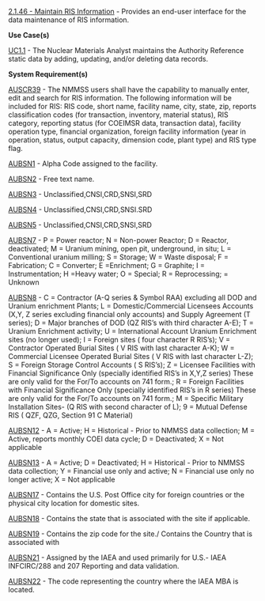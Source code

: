 <a href="https://dev.azure.com/Link-Technologies/NMMSS%20Requirements/_workitems/edit/135/" target="_blank">2.1.46 - Maintain RIS Information</a> - Provides an end-user interface for the data maintenance of RIS information.



**Use Case(s)**

<a href="https://dev.azure.com/Link-Technologies/NMMSS%20Requirements/_workitems/edit/10/" target="_blank">UC1.1</a> - The Nuclear Materials Analyst maintains the Authority Reference static data by adding, updating, and/or deleting data records.

**System Requirement(s)**

<a href="https://dev.azure.com/Link-Technologies/NMMSS%20Requirements/_workitems/edit/492/" target="_blank">AUSCR39</a> - The NMMSS users shall have the capability to manually enter, edit and search for RIS information. The following information will be included for RIS: RIS code, short name, facility name, city, state, zip, reports classification codes (for transaction, inventory, material status), RIS category, reporting status (for COEIMSR data, transaction data), facility operation type, financial organization, foreign facility information (year in operation, status, output capacity, dimension code, plant type) and RIS type flag.

<a href="https://dev.azure.com/Link-Technologies/NMMSS%20Requirements/_workitems/edit/75/" target="_blank">AUBSN1</a> - Alpha Code assigned to the facility.

<a href="https://dev.azure.com/Link-Technologies/NMMSS%20Requirements/_workitems/edit/493/" target="_blank">AUBSN2</a> - Free text name.

<a href="https://dev.azure.com/Link-Technologies/NMMSS%20Requirements/_workitems/edit/494/" target="_blank">AUBSN3</a> - Unclassified,CNSI,CRD,SNSI,SRD

<a href="https://dev.azure.com/Link-Technologies/NMMSS%20Requirements/_workitems/edit/496/" target="_blank">AUBSN4</a> - Unclassified,CNSI,CRD,SNSI.SRD

<a href="https://dev.azure.com/Link-Technologies/NMMSS%20Requirements/_workitems/edit/497/" target="_blank">AUBSN5</a> - Unclassified,CNSI,CRD,SNSI,SRD

<a href="https://dev.azure.com/Link-Technologies/NMMSS%20Requirements/_workitems/edit/495/" target="_blank">AUBSN7</a> - P = Power reactor; N = Non-power Reactor; D = Reactor, deactivated; M = Uranium mining, open pit, underground, in situ; L = Conventional uranium milling; S = Storage; W = Waste disposal; F = Fabrication; C = Converter; E =Enrichment; G = Graphite; I = Instrumentation; H =Heavy water; O = Special; R = Reprocessing; = Unknown

<a href="https://dev.azure.com/Link-Technologies/NMMSS%20Requirements/_workitems/edit/498/" target="_blank">AUBSN8</a> - C = Contractor (A-Q series & Symbol RAA) excluding all DOD and Uranium enrichment Plants; L = Domestic/Commercial Licensees Accounts (X,Y, Z series excluding financial only accounts) and Supply Agreement (T series); D = Major branches of DOD (QZ RIS’s with third character A-E); T = Uranium Enrichment activity; U = International Account Uranium Enrichment sites (no longer used); I = Foreign sites ( four character R RIS’s); V = Contractor Operated Burial Sites ( V RIS with last character A-K); W = Commercial Licensee Operated Burial Sites ( V RIS with last character L-Z); S = Foreign Storage Control Accounts ( S RIS’s); Z = Licensee Facilities with Financial Significance Only (specially identified RIS’s in X,Y,Z series) These are only valid for the For/To accounts on 741 form.; R = Foreign Facilities with Financial Significance Only (specially identified RIS’s in R series) These are only valid for the For/To accounts on 741 form.; M = Specific Military Installation Sites- (Q RIS with second character of L); 9 = Mutual Defense RIS ( QZF, QZG, Section 91 C Material)

<a href="https://dev.azure.com/Link-Technologies/NMMSS%20Requirements/_workitems/edit/499/" target="_blank">AUBSN12</a> - A = Active; H = Historical - Prior to NMMSS data collection; M = Active, reports monthly COEI data cycle; D = Deactivated; X = Not applicable

<a href="https://dev.azure.com/Link-Technologies/NMMSS%20Requirements/_workitems/edit/500/" target="_blank">AUBSN13</a> - A = Active; D = Deactivated; H = Historical - Prior to NMMSS data collection; Y = Financial use only and active; N = Financial use only no longer active; X = Not applicable

<a href="https://dev.azure.com/Link-Technologies/NMMSS%20Requirements/_workitems/edit/413/" target="_blank">AUBSN17</a> - Contains the U.S. Post Office city for foreign countries or the physical city location for domestic sites.

<a href="https://dev.azure.com/Link-Technologies/NMMSS%20Requirements/_workitems/edit/502/" target="_blank">AUBSN18</a> - Contains the state that is associated with the site if applicable.

<a href="https://dev.azure.com/Link-Technologies/NMMSS%20Requirements/_workitems/edit/503/" target="_blank">AUBSN19</a> - Contains the zip code for the site./ Contains the Country that is associated with

<a href="https://dev.azure.com/Link-Technologies/NMMSS%20Requirements/_workitems/edit/504/" target="_blank">AUBSN21</a> - Assigned by the IAEA and used primarily for U.S.- IAEA INFCIRC/288 and 207 Reporting and data validation.

<a href="https://dev.azure.com/Link-Technologies/NMMSS%20Requirements/_workitems/edit/505/" target="_blank">AUBSN22</a> - The code representing the country where the IAEA MBA is located.